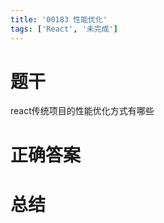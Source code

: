 ```yaml
---
title: '00183 性能优化'
tags: ['React', '未完成']
---
```


# 题干

react传统项目的性能优化方式有哪些

# 正确答案



# 总结



<script>
  function func() {

  }
  
</script>